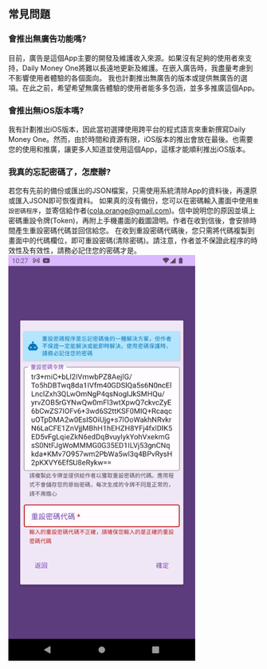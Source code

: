 ## 常見問題

### 會推出無廣告功能嗎?

目前，廣告是這個App主要的開發及維護收入來源。如果沒有足夠的使用者來支持，Daily Money One將難以長遠地更新及維護。在嵌入廣告時，我盡量考慮到不影響使用者體驗的各個面向。
我也計劃推出無廣告的版本或提供無廣告的選項。在此之前，希望希望無廣告體驗的使用者能多多包涵，並多多推廣這個App。

### 會推出無iOS版本嗎?

我有計劃推出iOS版本，因此當初選擇使用跨平台的程式語言來重新撰寫Daily Money One。然而，由於時間和資源有限，iOS版本的推出會放在最後。也需要您的使用和推廣，讓更多人知道並使用這個App，這樣才能順利推出iOS版本。


### 我真的忘記密碼了，怎麼辦?

若您有先前的備份或匯出的JSON檔案，只需使用系統清除App的資料後，再還原或匯入JSON即可恢復資料。
如果真的沒有備份，您可以在密碼輸入畫面中使用`重設密碼程序`，並寄信給作者(cola.orange@gmail.com)。信中說明您的原因並填上密碼重設令牌(Token)，再附上手機畫面的截圖證明。作者在收到信後，會安排時間產生重設密碼代碼並回信給您。
在收到重設密碼代碼後，您只需將代碼複製到畫面中的代碼欄位，即可重設密碼(清除密碼)。請注意，作者並不保證此程序的時效性及有效性，請務必記住您的密碼才是。
<img src="imgs/faq-1.png" alt="" width="375">